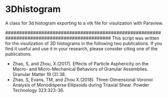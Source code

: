 # 3Dhistogram
A class for 3d histogram exporting to a vtk file for visulization with Paraview.

##############################################################################################
This script was written for the visulization of 3D histograms in the following two publications. If you find it useful and use it in your research, please consider citing one of the publications.
- Zhao, S, and Zhou, X.(2017). Effects of Particle Asphericity on the Macro- and Micro-Mechanical Behaviors of Granular Assemblies. Granular Matter 19 (2):38.
- Zhao, S, Evans, TM, and Zhou X.(2018). Three-Dimensional Voronoi Analysis of Monodisperse Ellipsoids during Triaxial Shear. Powder Technology 323:323-36.
